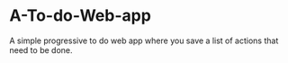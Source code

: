 # A-To-do-Web-app
A simple progressive to do web app where you save a list of actions that need to be done.
